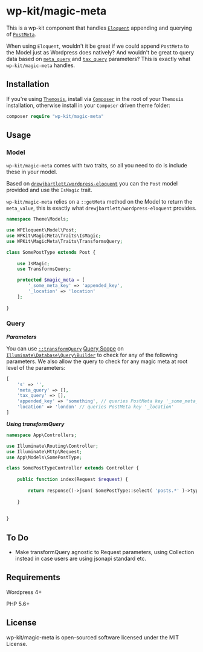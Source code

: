 # wp-kit/magic-meta

This is a wp-kit component that handles [```Eloquent```](https://laravel.com/docs/5.4/eloquent) appending and querying of [```PostMeta```](https://codex.wordpress.org/Post_Meta_Data_Section).

When using ```Eloquent```, wouldn't it be great if we could append ```PostMeta``` to the Model just as Wordpress does natively? And wouldn't be great to query data based on [```meta_query```](https://codex.wordpress.org/Class_Reference/WP_Meta_Query#Accepted_Arguments) and [```tax_query```](https://codex.wordpress.org/Class_Reference/WP_Query#Taxonomy_Parameters) parameters? This is exactly what ```wp-kit/magic-meta``` handles.

## Installation

If you're using [```Themosis```](http://framework.themosis.com/), install via [```Composer```](https://getcomposer.org/) in the root of your ```Themosis``` installation, otherwise install in your ```Composer``` driven theme folder:

```php
composer require "wp-kit/magic-meta"
```

## Usage

### Model

```wp-kit/magic-meta``` comes with two traits, so all you need to do is include these in your model. 

Based on [```drewjbartlett/wordpress-eloquent```](https://github.com/drewjbartlett/wordpress-eloquent) you can the ```Post``` model provided and use the ```IsMagic``` trait.

```wp-kit/magic-meta``` relies on a ```::getMeta``` method on the Model to return the ```meta_value```, this is exactly what ```drewjbartlett/wordpress-eloquent``` provides.

```php
namespace Theme\Models;

use WPEloquent\Model\Post;
use WPKit\MagicMeta\Traits\IsMagic;
use WPKit\MagicMeta\Traits\TransformsQuery;

class SomePostType extends Post {
	
	use IsMagic;
	use TransformsQuery;

	protected $magic_meta = [
		'_some_meta_key' => 'appended_key',
		'_location' => 'location'
	];
	
}
```

### Query

***Parameters***

You can use [```::transformQuery```](https://github.com/wp-kit/magic-meta/blob/master/src/MagicMeta/Traits/MagicMeta.php#L70) [Query Scope](https://laravel.com/docs/5.4/eloquent#query-scopes) on [```Illuminate\Database\Query\Builder```](https://github.com/illuminate/database/blob/master/Query/Builder.php) to check for any of the following parameters. We also allow the query to check for any magic meta at root level of the parameters:

```php
[
	's' => '',
	'meta_query' => [],
	'tax_query' => [],
	'appended_key' => 'something', // queries PostMeta key '_some_meta_key'
	'location' => 'london' // queries PostMeta key '_location'
]
```

***Using transformQuery***

```php
namespace App\Controllers;

use Illuminate\Routing\Controller;
use Illuminate\Http\Request;
use App\Models\SomePostType;

class SomePostTypeController extends Controller {
	
	public function index(Request $request) {
	
		return response()->json( SomePostType::select( 'posts.*' )->type( 'some_type' )->transformQuery( $request ) );
		
	}
		 
	
}
```

## To Do

* Make transformQuery agnostic to Request parameters, using Collection instead in case users are using jsonapi standard etc.

## Requirements

Wordpress 4+

PHP 5.6+

## License

wp-kit/magic-meta is open-sourced software licensed under the MIT License.
